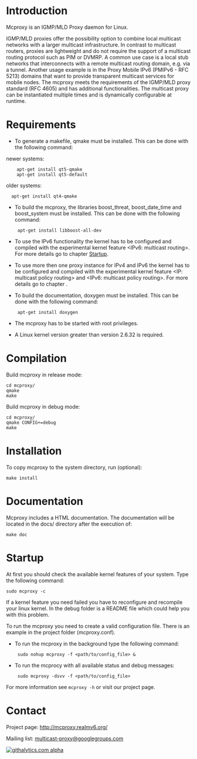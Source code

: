 Introduction
============
Mcproxy is an IGMP/MLD Proxy daemon for Linux.

IGMP/MLD proxies offer the possibility option to combine local 
multicast networks with a larger multicast infrastructure. In contrast 
to multicast routers, proxies are lightweight and do not require the 
support of a multicast routing protocol such as PIM or DVMRP. A 
common use case is a local stub networks that interconnects with a 
remote multicast routing domain, e.g. via a tunnel. Another usage 
example is in the Proxy Mobile IPv6 (PMIPv6 - RFC 5213) domains that 
want to provide transparent multicast services for mobile nodes. The 
mcproxy meets the requirements of the IGMP/MLD proxy standard 
(RFC 4605) and has additional functionalities. The multicast proxy can 
be instantiated multiple times and is dynamically configurable at 
runtime.


Requirements
============
*  To generate a makefile, qmake must be installed. This can be done with
the following command:
  
  newer systems: 

        apt-get install qt5-qmake
        apt-get install qt5-default

  older systems: 

      apt-get install qt4-qmake

*  To build the mcproxy, the libraries boost_threat, boost_date_time and 
boost_system must be installed. This can be done with the following 
command:
  
        apt-get install libboost-all-dev

*  To use the IPv6 functionality the kernel has to be configured and 
compiled with the experimental kernel feature <IPv6: multicast routing>.
For more details go to chapter [Startup](#startup).

*  To use more then one proxy instance for IPv4 and IPv6 the kernel has
to  be configured and compiled with the experimental kernel feature
<IP: multicast policy routing> and <IPv6: multicast policy routing>. 
For more details go to chapter <Startup>.

*  To build the documentation, doxygen must be installed. This can be
done with the following command:

        apt-get install doxygen

*  The mcproxy has to be started with root privileges.

*  A Linux kernel version greater than version 2.6.32 is required.


Compilation
===========
Build mcproxy in release mode:

    cd mcproxy/
    qmake 
    make

Build mcproxy in debug mode:

    cd mcproxy/
    qmake CONFIG+=debug
    make


Installation
============
To copy mcproxy to the system directory, run (optional):

    make install


Documentation
=============
Mcproxy includes a HTML documentation. The documentation will 
be located in the docs/ directory after the execution of:

    make doc


Startup
=======
At first you should check the available kernel features of your
system. Type the following command:

    sudo mcproxy -c
   
If a kernel feature you need failed you have to reconfigure and
recompile your linux kernel. In the debug folder is a README file 
which could help you with this problem.

To run the mcproxy you need to create a valid configuration file.
There is an example in the project folder (mcproxy.conf).

*  To run the mcproxy in the background type the following command:

        sudo nohup mcproxy -f <path/to/config_file> &

*  To run the mcprocy with all available status and debug messages:

        sudo mcproxy -dsvv -f <path/to/config_file>

For more information see `mcproxy -h` or visit our project page.


Contact
=======
Project page: http://mcproxy.realmv6.org/

Mailing list: multicast-proxy@googlegroups.com

[![githalytics.com alpha](https://cruel-carlota.pagodabox.com/b9a43dd68bb4fde3e3569ad98eda4ecc "githalytics.com")](http://githalytics.com/mcproxy/mcproxy)
